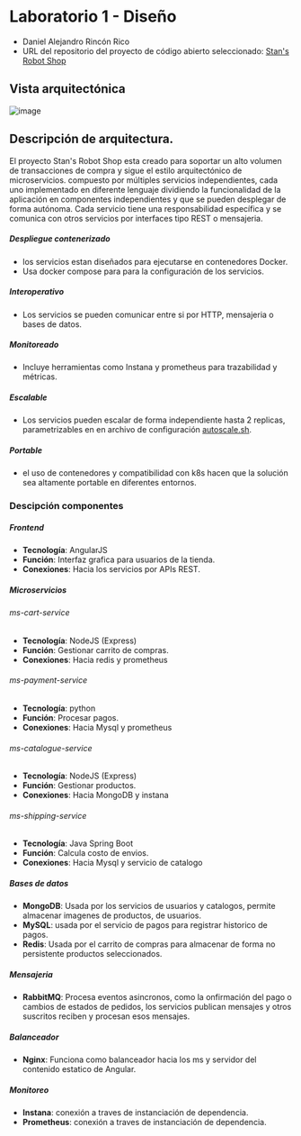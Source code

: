 # Laboratorio 1 - Diseño
 * Daniel Alejandro Rincón Rico
 * URL  del  repositorio  del  proyecto  de  código  abierto  seleccionado:
 [Stan's Robot Shop](https://github.com/instana/robot-shop/tree/master)
## Vista  arquitectónica

![image](https://github.com/user-attachments/assets/0132c141-a188-4d33-bba8-f07f555c9e53)

## Descripción  de arquitectura.
El proyecto Stan's Robot Shop esta creado para soportar un alto volumen de transacciones de compra y sigue el estilo arquitectónico de microservicios. compuesto por múltiples servicios independientes, cada uno implementado en diferente lenguaje dividiendo la funcionalidad de la aplicación en componentes independientes y que se pueden desplegar de forma autónoma. Cada servicio tiene una responsabilidad específica y se comunica con otros servicios por interfaces tipo REST o mensajeria.
##### Despliegue contenerizado
* los servicios estan diseñados para ejecutarse en contenedores Docker.
* Usa docker compose para para la configuración de los servicios.
##### Interoperativo
* Los servicios se pueden comunicar entre si por HTTP, mensajeria o bases de datos.
##### Monitoreado
* Incluye herramientas como Instana y prometheus para trazabilidad y métricas.
##### Escalable
* Los servicios pueden escalar de forma independiente hasta 2 replicas, parametrizables en en archivo de configuración  [autoscale.sh](https://github.com/instana/robot-shop/blob/master/K8s/autoscale.sh).
##### Portable
* el uso de contenedores y compatibilidad con k8s hacen que la solución sea altamente portable en diferentes entornos.
### Descipción componentes
##### Frontend
- **Tecnología**: AngularJS
- **Función**: Interfaz grafica para usuarios de la tienda.
- **Conexiones**: Hacia los servicios por APIs REST.
##### Microservicios
###### ms-cart-service
- **Tecnología**: NodeJS (Express)
- **Función**: Gestionar carrito de compras.
- **Conexiones**: Hacia redis y prometheus
###### ms-payment-service
- **Tecnología**: python
- **Función**: Procesar pagos.
- **Conexiones**: Hacia Mysql y prometheus
###### ms-catalogue-service
- **Tecnología**: NodeJS (Express)
- **Función**: Gestionar productos.
- **Conexiones**: Hacia MongoDB y instana
###### ms-shipping-service
- **Tecnología**: Java Spring Boot
- **Función**: Calcula costo de envios.
- **Conexiones**: Hacia Mysql y servicio de catalogo
##### Bases de datos
- **MongoDB**: Usada por los servicios de usuarios y catalogos, permite almacenar imagenes de productos, de usuarios.
- **MySQL**: usada por el servicio de pagos para registrar historico de pagos.
- **Redis**: Usada por el carrito de compras para almacenar de forma no persistente productos seleccionados.
##### Mensajeria
- **RabbitMQ**: Procesa eventos asincronos, como la onfirmación del pago o cambios de estados de pedidos, los servicios publican mensajes y otros suscritos reciben y procesan esos mensajes.
##### Balanceador
- **Nginx**: Funciona como balanceador hacia los ms y servidor del contenido estatico de Angular.
##### Monitoreo
- **Instana**: conexión a traves de instanciación de dependencia.
- **Prometheus**: conexión a traves de instanciación de dependencia. 
